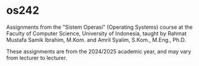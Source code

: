 # os242
Assignments from the "Sistem Operasi" (Operating Systems) course at the Faculty of Computer Science, University of Indonesia, taught by Rahmat Mustafa Samik Ibrahim, M.Kom. and Amril Syalim, S.Kom., M.Eng., Ph.D.

These assignments are from the 2024/2025 academic year, and may vary from lecturer to lecturer.
